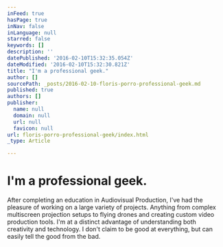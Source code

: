 ```yaml
---
inFeed: true
hasPage: true
inNav: false
inLanguage: null
starred: false
keywords: []
description: ''
datePublished: '2016-02-10T15:32:35.054Z'
dateModified: '2016-02-10T15:32:30.821Z'
title: "I'm a professional geek."
author: []
sourcePath: _posts/2016-02-10-floris-porro-professional-geek.md
published: true
authors: []
publisher:
  name: null
  domain: null
  url: null
  favicon: null
url: floris-porro-professional-geek/index.html
_type: Article

---
```

# I'm a professional geek.

After completing an education in Audiovisual Production, I've had the pleasure of working on a large variety of projects. Anything from complex multiscreen projection setups to flying drones and creating custom video production tools. I'm at a distinct advantage of understanding both creativity and technology. I don't claim to be good at everything, but can easily tell the good from the bad.